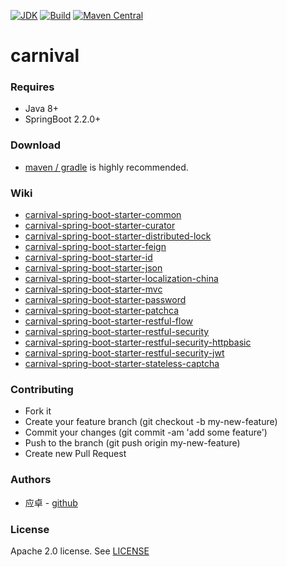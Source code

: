 [![JDK](http://img.shields.io/badge/JDK-v8.0-yellow.svg)](http://www.oracle.com/technetwork/java/javase/downloads/index.html)
[![Build](http://img.shields.io/badge/Build-Maven_2-green.svg)](https://maven.apache.org/)
[![Maven Central](https://img.shields.io/maven-central/v/com.github.yingzhuo/carnival.svg?label=Maven%20Central)](https://search.maven.org/search?q=g:%22com.github.yingzhuo%22%20AND%20a:%22carnival%22)

# carnival

### Requires

* Java 8+
* SpringBoot 2.2.0+

### Download

* [maven / gradle](https://search.maven.org/search?q=carnival) is highly recommended.

### Wiki

* [carnival-spring-boot-starter-common](./carnival-spring-boot-starter-common)
* [carnival-spring-boot-starter-curator](./carnival-spring-boot-starter-curator)
* [carnival-spring-boot-starter-distributed-lock](./carnival-spring-boot-starter-distributed-lock)
* [carnival-spring-boot-starter-feign](./carnival-spring-boot-starter-feign)
* [carnival-spring-boot-starter-id](./carnival-spring-boot-starter-id)
* [carnival-spring-boot-starter-json](./carnival-spring-boot-starter-json)
* [carnival-spring-boot-starter-localization-china](./carnival-spring-boot-starter-localization-china)
* [carnival-spring-boot-starter-mvc](./carnival-spring-boot-starter-mvc)
* [carnival-spring-boot-starter-password](./carnival-spring-boot-starter-password)
* [carnival-spring-boot-starter-patchca](./carnival-spring-boot-starter-patchca)
* [carnival-spring-boot-starter-restful-flow](./carnival-spring-boot-starter-restful-flow)
* [carnival-spring-boot-starter-restful-security](./carnival-spring-boot-starter-restful-security)
* [carnival-spring-boot-starter-restful-security-httpbasic](./carnival-spring-boot-starter-restful-security-httpbasic)
* [carnival-spring-boot-starter-restful-security-jwt](./carnival-spring-boot-starter-restful-security-jwt)
* [carnival-spring-boot-starter-stateless-captcha](./carnival-spring-boot-starter-stateless-captcha)

### Contributing

* Fork it
* Create your feature branch (git checkout -b my-new-feature)
* Commit your changes (git commit -am 'add some feature')
* Push to the branch (git push origin my-new-feature)
* Create new Pull Request

### Authors

* 应卓 - [github](https://github.com/yingzhuo)

### License

Apache 2.0 license. See [LICENSE](./LICENSE)
